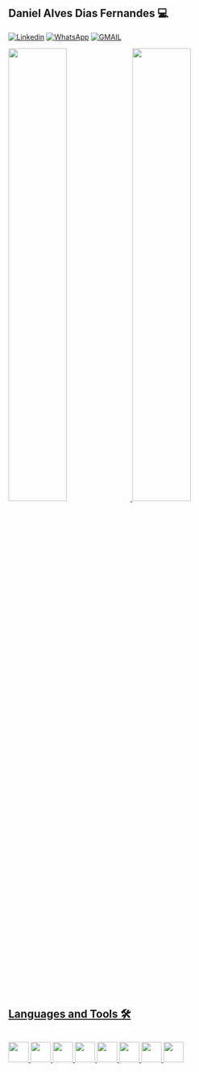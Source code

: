 
## Daniel Alves Dias Fernandes 💻

[![Linkedin](https://img.shields.io/badge/LinkedIn-0077B5?style=for-the-badge&logo=linkedin&logoColor=white)](https://www.linkedin.com/in/daniel-dias-577227315/) 
[![WhatsApp](https://img.shields.io/badge/WhatsApp-25D366?style=for-the-badge&logo=whatsapp&logoColor=white)](https://wa.me/5561999523338?text=) 
[![GMAIL](https://img.shields.io/badge/Gmail-D14836?style=for-the-badge&logo=gmail&logoColor=white)](mailto:danieldias0312@gmail.com) 

<div>

<a href= "https://github.com/Danieldiaxf" >
<img width = "48%" src="https://github-readme-stats.vercel.app/api?username=Danieldiaxf&show_icons=true&theme=dark&include_all_commits=true"/ >
<img width = "48%" src="https://github-readme-stats.vercel.app/api/top-langs/?username=Danieldiaxf&layout=compact&langs_count=16&theme=dark" />
    
</div>

## Languages ​​and Tools 🛠️

<div style="display: inline_block"><br/>
    <img height = "40" width = "40" src="https://cdn.jsdelivr.net/gh/devicons/devicon@latest/icons/c/c-original.svg" />
    <img height = "40" width = "40" src="https://cdn.jsdelivr.net/gh/devicons/devicon@latest/icons/cplusplus/cplusplus-plain.svg" />
    <img height = "40" width = "40" src="https://cdn.jsdelivr.net/gh/devicons/devicon@latest/icons/html5/html5-original.svg" />
    <img height = "40" width = "40" src="https://cdn.jsdelivr.net/gh/devicons/devicon@latest/icons/css3/css3-original.svg" />  
    <img height = "40" width = "40" src="https://cdn.jsdelivr.net/gh/devicons/devicon@latest/icons/bootstrap/bootstrap-original.svg" />  
    <img height = "40" width = "40" src="https://cdn.jsdelivr.net/gh/devicons/devicon@latest/icons/javascript/javascript-original.svg" />  
    <img height = "40" width = "40" src="https://cdn.jsdelivr.net/gh/devicons/devicon@latest/icons/python/python-original.svg" />  
    <img height = "40" width = "40" src="https://cdn.jsdelivr.net/gh/devicons/devicon@latest/icons/mysql/mysql-original.svg" />  
</div>
